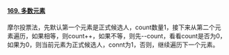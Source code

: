#### [169. 多数元素](https://leetcode.cn/problems/majority-element/)

摩尔投票法，先默认第一个元素是正式候选人，count数量1，接下来从第二个元素遍历，如果相等，则count++，如果不等，则先--count，看看count是否为0，如果为0，则当前元素为正式候选人，connt为1，否则，继续遍历下一个元素。
